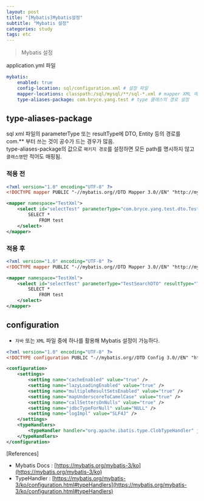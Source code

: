 ```yaml
---
layout: post
title: "[Mybatis]Mybatis설정"
subtitle: "Mybatis 설정"
categories: study
tags: etc
---
```


> Mybatis 설정


application.yml 파일  
```yml
mybatis:
    enabled: true
    config-location: sql/configuration.xml # 설정 파일
    mapper-locations: classpath:/sql/mysql/**/sql-*.xml # mapper XML 매핑
    type-aliases-package: com.bryce.yang.test # type 클래스의 경로 설정
```

## type-aliases-package

sql xml 파일의 parameterType 또는 resultType에 DTO, Entity 등의 경로를 com.** 부터 쓰는 것이 공수가 드는 경우가 많음.  
type-aliases-package의 값으로 `패키지 경로`를 설정하면 모든 path를 명시하지 않고 `클래스명`만 적어도 매핑됨.


### 적용 전
```xml
<?xml version="1.0" encoding="UTF-8" ?>
<!DOCTYPE mapper PUBLIC "-//mybatis.org//DTD Mapper 3.0//EN" "http://mybatis.org/dtd/mybatis-3-mapper.dtd">

<mapper namespace="TestXml">
    <select id="selectTest" parameterType="com.bryce.yang.test.dto.TestSearchDTO" resultType="com.bryce.yang.test.dto.TestEntity">
        SELECT *
            FROM test
    </select>
</mapper>
```

### 적용 후
```xml
<?xml version="1.0" encoding="UTF-8" ?>
<!DOCTYPE mapper PUBLIC "-//mybatis.org//DTD Mapper 3.0//EN" "http://mybatis.org/dtd/mybatis-3-mapper.dtd">

<mapper namespace="TestXml">
    <select id="selectTest" parameterType="TestSearchDTO" resultType="TestEntity">
        SELECT *
            FROM test
    </select>
</mapper>
```


## configuration

- `자바` 또는 `XML` 파일 중에 하나를 활용해 Mybatis 설정이 가능하다.

```xml
<?xml version="1.0" encoding="UTF-8" ?>
<!DOCTYPE configuration PUBLIC "-//mybatis.org//DTD Config 3.0//EN" "http://mybatis.org/dtd/mybatis-3-config.dtd">

<configuration>
    <settings>
        <setting name="cacheEnabled" value="true" />
        <setting name="lazyLoadingEnabled" value="true" />
        <setting name="multipleResultSetsEnabled" value="true" />
        <setting name="mapUnderscoreToCamelCase" value="true" />
        <setting name="callSettersOnNulls" value="true" />
        <setting name="jdbcTypeForNull" value="NULL" />
        <setting name="logImpl" value="SLF4J" />
    </settings>
    <typeHandlers>
        <typeHandler handler="org.apache.ibatis.type.ClobTypeHandler" jdbcType="CLOB" javaType="java.lang.String">
    </typeHandlers>
</configuration>
```


[References]
- Mybatis Docs : [https://mybatis.org/mybatis-3/ko](https://mybatis.org/mybatis-3/ko)
- TypeHandler : [https://mybatis.org/mybatis-3/ko/configuration.html#typeHandlers](https://mybatis.org/mybatis-3/ko/configuration.html#typeHandlers)
